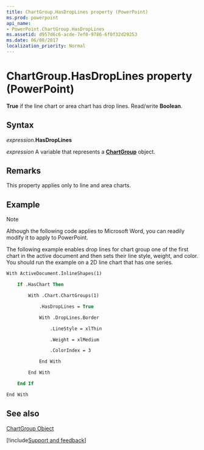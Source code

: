 ```yaml
---
title: ChartGroup.HasDropLines property (PowerPoint)
ms.prod: powerpoint
api_name:
- PowerPoint.ChartGroup.HasDropLines
ms.assetid: d957d6c6-acde-7ef0-9786-6f0f32d29253
ms.date: 06/08/2017
localization_priority: Normal
---
```



# ChartGroup.HasDropLines property (PowerPoint)

 **True** if the line chart or area chart has drop lines. Read/write **Boolean**.


## Syntax

_expression_.**HasDropLines**

_expression_ A variable that represents a **[ChartGroup](PowerPoint.ChartGroup.md)** object.


## Remarks

This property applies only to line and area charts. 


## Example




> [!NOTE] 
> Although the following code applies to Microsoft Word, you can readily modify it to apply to PowerPoint.

The following example enables drop lines for chart group one of the first chart in the active document and then sets their line style, weight, and color. You should run the example on a 2D line chart that has one series.




```vb
With ActiveDocument.InlineShapes(1)

    If .HasChart Then

        With .Chart.ChartGroups(1)

            .HasDropLines = True

            With .DropLines.Border

                .LineStyle = xlThin

                .Weight = xlMedium

                .ColorIndex = 3

            End With

        End With

    End If

End With
```


## See also


[ChartGroup Object](PowerPoint.ChartGroup.md)

[!include[Support and feedback](~/includes/feedback-boilerplate.md)]